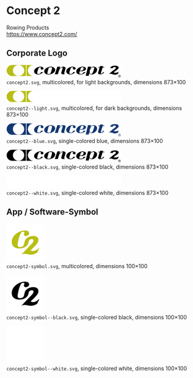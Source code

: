 #  Concept 2

Rowing Products  
https://www.concept2.com/


## Corporate Logo

<img src="concept2.svg" alt="Original logo" width="300"/><br/>
`concept2.svg`,
multicolored,
for light backgrounds,
dimensions 873×100

<img src="concept2--light.svg" alt="Light-colored logo" width="300"/><br/>
`concept2--light.svg`,
multicolored,
for dark backgrounds,
dimensions 873×100

<img src="concept2--blue.svg" alt="Logo in black" width="300"/><br/>
`concept2--blue.svg`,
single-colored blue,
dimensions 873×100

<img src="concept2--black.svg" alt="Logo in black" width="300"/><br/>
`concept2--black.svg`,
single-colored black,
dimensions 873×100

<img src="concept2--white.svg" alt="Logo in white" width="300"/><br/>
`concept2--white.svg`,
single-colored white,
dimensions 873×100


## App / Software-Symbol
<img src="concept2-symbol.svg" alt="Original logo" width="100"/><br/>
`concept2-symbol.svg`,
multicolored,
dimensions 100×100

<img src="concept2-symbol--black.svg" alt="Logo in black" width="100"/><br/>
`concept2-symbol--black.svg`,
single-colored black,
dimensions 100×100

<img src="concept2-symbol--white.svg" alt="Logo in white" width="100"/><br/>
`concept2-symbol--white.svg`,
single-colored white,
dimensions 100×100 

